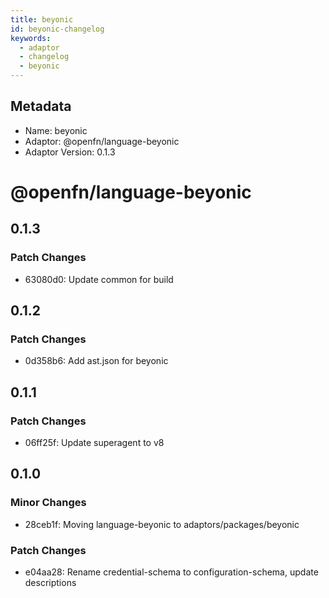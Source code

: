 ```yaml
---
title: beyonic
id: beyonic-changelog
keywords:
  - adaptor
  - changelog
  - beyonic
---
```

## Metadata
- Name: beyonic
- Adaptor: @openfn/language-beyonic
- Adaptor Version: 0.1.3
# @openfn/language-beyonic

## 0.1.3

### Patch Changes

- 63080d0: Update common for build

## 0.1.2

### Patch Changes

- 0d358b6: Add ast.json for beyonic

## 0.1.1

### Patch Changes

- 06ff25f: Update superagent to v8

## 0.1.0

### Minor Changes

- 28ceb1f: Moving language-beyonic to adaptors/packages/beyonic

### Patch Changes

- e04aa28: Rename credential-schema to configuration-schema, update descriptions
